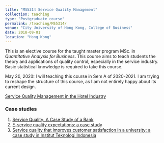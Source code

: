 ```yaml
---
title: "MS5314 Service Quality Management"
collection: teaching
type: "Postgraduate course"
permalink: /teaching/MS5314/
venue: "City University of Hong Kong, College of Business"
date: 2018-09-01
location: "Hong Kong"
---
```


This is an elective course for the taught master program MSc. in _Quantitative Analysis for Business_. This course aims to teach students the theory and applications of quality control, especially in the service industry. Basic statistical knowledge is required to take this course.

May 20, 2020: I will teaching this course in Sem A of 2020-2021. I am trying to reshape the structure of this course, as I am not entirely happy about its current design.

[Service Quality Management in the Hotel Industry](https://medium.com/@jefferyatkinson209/service-quality-management-in-the-hotel-industry-2ceec4a99728)

### Case studies

1. [Service Quality: A Case Study of a Bank](https://www.tandfonline.com/doi/pdf/10.1080/10686967.2006.11918560?needAccess=true)
2. [E-service quality expectations: a case study](https://www.tandfonline.com/doi/pdf/10.1080/1478336032000047255?needAccess=true)
3. [Service quality that improves customer satisfaction in a university: a case study in Institut Teknologi Indonesia](https://iopscience.iop.org/article/10.1088/1757-899X/277/1/012059/pdf)
